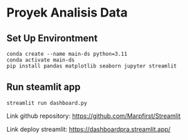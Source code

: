 # Proyek Analisis Data

## Set Up Environtment
```
conda create --name main-ds python=3.11
conda activate main-ds
pip install pandas matplotlib seaborn jupyter streamlit
```

## Run steamlit app
```
streamlit run dashboard.py
```

Link github repository: https://github.com/Marpfirst/Streamlit

Link deploy streamlit: https://dashboardpra.streamlit.app/
